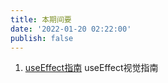 ```yaml
---
title: 本期间要
date: '2022-01-20 02:22:00'
publish: false
---
```


1. [useEffect指南](./A_Visual_Guide_to_useEffect.md) useEffect视觉指南
  